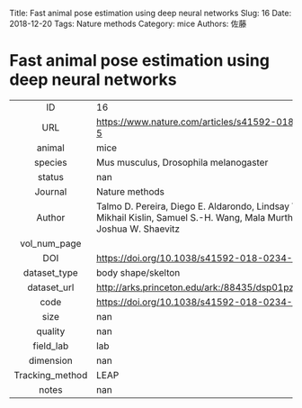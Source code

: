 Title: Fast animal pose estimation using deep neural networks
Slug: 16
Date: 2018-12-20
Tags: Nature methods
Category: mice
Authors: 佐藤

# Fast animal pose estimation using deep neural networks

|||
|:-:|:-|
|ID| 16|
|URL| https://www.nature.com/articles/s41592-018-0234-5|
|animal| mice|
|species| Mus musculus, Drosophila melanogaster|
|status| nan|
|Journal| Nature methods|
|Author| Talmo D. Pereira, Diego E. Aldarondo, Lindsay Willmore, Mikhail Kislin, Samuel S.-H. Wang, Mala Murthy & Joshua W. Shaevitz |
|vol_num_page| |
|DOI| https://doi.org/10.1038/s41592-018-0234-5|
|dataset_type| body shape/skelton|
|dataset_url| http://arks.princeton.edu/ark:/88435/dsp01pz50gz79z|
|code| https://doi.org/10.1038/s41592-018-0234-5|
|size| nan|
|quality| nan|
|field_lab      | lab|
|dimension      | nan|
|Tracking_method| LEAP|
|notes          | nan|